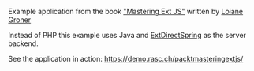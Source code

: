 Example application from the book ["Mastering Ext JS"](http://www.packtpub.com/mastering-ext-javascript/book) written by [Loiane Groner](https://github.com/loiane)

Instead of PHP this example uses Java and [ExtDirectSpring](https://github.com/ralscha/extdirectspring) as the server backend.

See the application in action: https://demo.rasc.ch/packtmasteringextjs/
